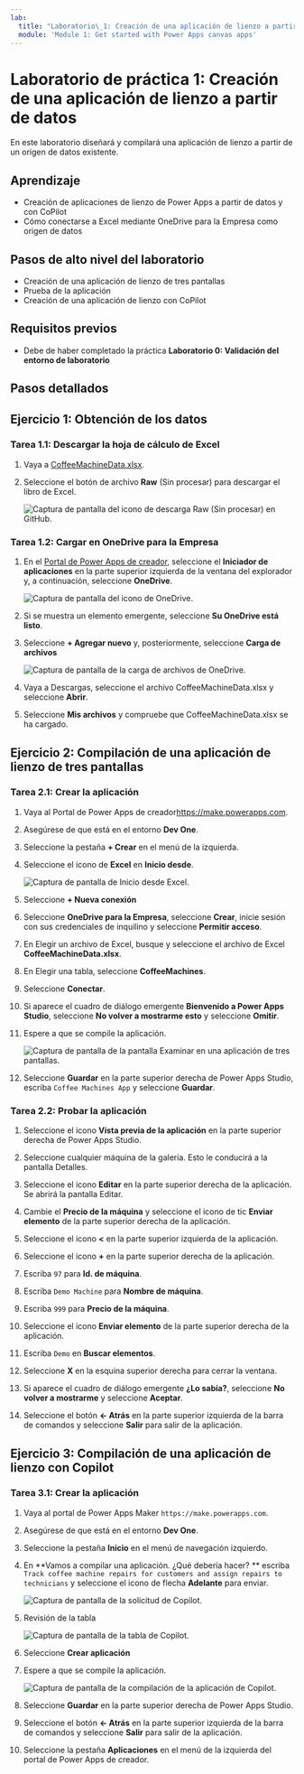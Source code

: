 ```yaml
---
lab:
  title: "Laboratorio\_1: Creación de una aplicación de lienzo a partir de datos"
  module: 'Module 1: Get started with Power Apps canvas apps'
---
```


# Laboratorio de práctica 1: Creación de una aplicación de lienzo a partir de datos

En este laboratorio diseñará y compilará una aplicación de lienzo a partir de un origen de datos existente.

## Aprendizaje

- Creación de aplicaciones de lienzo de Power Apps a partir de datos y con CoPilot
- Cómo conectarse a Excel mediante OneDrive para la Empresa como origen de datos

## Pasos de alto nivel del laboratorio

- Creación de una aplicación de lienzo de tres pantallas
- Prueba de la aplicación
- Creación de una aplicación de lienzo con CoPilot
  
## Requisitos previos

- Debe de haber completado la práctica **Laboratorio 0: Validación del entorno de laboratorio**

## Pasos detallados

## Ejercicio 1: Obtención de los datos

### Tarea 1.1: Descargar la hoja de cálculo de Excel

1. Vaya a [CoffeeMachineData.xlsx](https://github.com/MicrosoftDocs/mslearn-developer-tools-power-platform/blob/master/power-apps/coffee-machine-data/CoffeeMachineData.xlsx).

1. Seleccione el botón de archivo **Raw** (Sin procesar) para descargar el libro de Excel.

    ![Captura de pantalla del icono de descarga Raw (Sin procesar) en GitHub.](../media/raw-download.png)

### Tarea 1.2: Cargar en OneDrive para la Empresa

1. En el [Portal de Power Apps de creador](https://make.powerapps.com), seleccione el **Iniciador de aplicaciones** en la parte superior izquierda de la ventana del explorador y, a continuación, seleccione **OneDrive**.

    ![Captura de pantalla del icono de OneDrive.](../media/select-onedrive.png)

1. Si se muestra un elemento emergente, seleccione **Su OneDrive está listo**.

1. Seleccione **+ Agregar nuevo** y, posteriormente, seleccione **Carga de archivos**

    ![Captura de pantalla de la carga de archivos de OneDrive.](../media/select-onedrive-upload.png)

1. Vaya a Descargas, seleccione el archivo CoffeeMachineData.xlsx y seleccione **Abrir**.

1. Seleccione **Mis archivos** y compruebe que CoffeeMachineData.xlsx se ha cargado.


## Ejercicio 2: Compilación de una aplicación de lienzo de tres pantallas

### Tarea 2.1: Crear la aplicación

1. Vaya al Portal de Power Apps de creador<https://make.powerapps.com>.

1. Asegúrese de que está en el entorno **Dev One**.

1. Seleccione la pestaña **+ Crear** en el menú de la izquierda.

1. Seleccione el icono de **Excel** en **Inicio desde**.

    ![Captura de pantalla de Inicio desde Excel.](../media/start-from-excel.png)

1. Seleccione **+ Nueva conexión**

1. Seleccione **OneDrive para la Empresa**, seleccione **Crear**, inicie sesión con sus credenciales de inquilino y seleccione **Permitir acceso**.

1. En Elegir un archivo de Excel, busque y seleccione el archivo de Excel **CoffeeMachineData.xlsx**.

1. En Elegir una tabla, seleccione **CoffeeMachines**.

1. Seleccione **Conectar**.

1. Si aparece el cuadro de diálogo emergente **Bienvenido a Power Apps Studio**, seleccione **No volver a mostrarme esto** y seleccione **Omitir**.

1. Espere a que se compile la aplicación.

    ![Captura de pantalla de la pantalla Examinar en una aplicación de tres pantallas.](../media/three-screen-app-browse-screen.png)

1. Seleccione **Guardar** en la parte superior derecha de Power Apps Studio, escriba `Coffee Machines App` y seleccione **Guardar**.


### Tarea 2.2: Probar la aplicación

1. Seleccione el icono **Vista previa de la aplicación** en la parte superior derecha de Power Apps Studio.

1. Seleccione cualquier máquina de la galería. Esto le conducirá a la pantalla Detalles.

1. Seleccione el icono **Editar** en la parte superior derecha de la aplicación. Se abrirá la pantalla Editar.

1. Cambie el **Precio de la máquina** y seleccione el icono de tic **Enviar elemento** de la parte superior derecha de la aplicación.

1. Seleccione el icono **<** en la parte superior izquierda de la aplicación.

1. Seleccione el icono **+** en la parte superior derecha de la aplicación.

1. Escriba `97` para **Id. de máquina**.

1. Escriba `Demo Machine` para **Nombre de máquina**.

1. Escriba `999` para **Precio de la máquina**.

1. Seleccione el icono **Enviar elemento** de la parte superior derecha de la aplicación.

1. Escriba `Demo` en **Buscar elementos**.

1. Seleccione **X** en la esquina superior derecha para cerrar la ventana.

1. Si aparece el cuadro de diálogo emergente **¿Lo sabía?**, seleccione **No volver a mostrarme** y seleccione **Aceptar**.

1. Seleccione el botón **<- Atrás** en la parte superior izquierda de la barra de comandos y seleccione **Salir** para salir de la aplicación.


## Ejercicio 3: Compilación de una aplicación de lienzo con Copilot

### Tarea 3.1: Crear la aplicación

1. Vaya al portal de Power Apps Maker `https://make.powerapps.com`.

1. Asegúrese de que está en el entorno **Dev One**.

1. Seleccione la pestaña **Inicio** en el menú de navegación izquierdo.

1. En **Vamos a compilar una aplicación. ¿Qué debería hacer? ** escriba `Track coffee machine repairs for customers and assign repairs to technicians` y seleccione el icono de flecha **Adelante** para enviar.

    ![Captura de pantalla de la solicitud de Copilot.](../media/copilot-prompt.png)

1. Revisión de la tabla

    ![Captura de pantalla de la tabla de Copilot.](../media/copilot-table.png)

1. Seleccione **Crear aplicación**

1. Espere a que se compile la aplicación.

    ![Captura de pantalla de la compilación de la aplicación de Copilot.](../media/copilot-app.png)

1. Seleccione **Guardar** en la parte superior derecha de Power Apps Studio.

1. Seleccione el botón **<- Atrás** en la parte superior izquierda de la barra de comandos y seleccione **Salir** para salir de la aplicación.

1. Seleccione la pestaña **Aplicaciones** en el menú de la izquierda del portal de Power Apps de creador.
